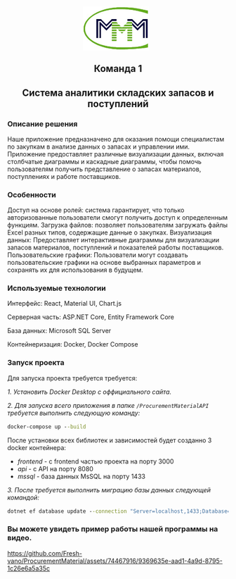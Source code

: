 
<p align="center">
    <img src="./logo.jpg" alt="Логотип проекта" width="150" style="display: inline-block; vertical-align: middle; margin-right: 10px;"/>  <br/>
     <H2 align="center">Команда 1</H2> 
    <H2 align="center">Система аналитики складских запасов и поступлений</H2> 
</p>

### Описание решения

Наше приложение предназначено для оказания помощи специалистам по закупкам в анализе данных о запасах и управлении ими. Приложение предоставляет различные визуализации данных, включая столбчатые диаграммы и каскадные диаграммы, чтобы помочь пользователям получить представление о запасах материалов, поступлениях и работе поставщиков.

### Особенности
Доступ на основе ролей: система гарантирует, что только авторизованные пользователи смогут получить доступ к определенным функциям.
Загрузка файлов: позволяет пользователям загружать файлы Excel разных типов, содержащие данные о закупках.
Визуализация данных: Предоставляет интерактивные диаграммы для визуализации запасов материалов, поступлений и показателей работы поставщиков.
Пользовательские графики: Пользователи могут создавать пользовательские графики на основе выбранных параметров и сохранять их для использования в будущем.

### Используемые технологии

Интерфейс: React, Material UI, Chart.js

Серверная часть: ASP.NET Core, Entity Framework Core

База данных: Microsoft SQL Server

Контейнеризация: Docker, Docker Compose

### Запуск проекта

Для запуска проекта требуется требуется:

*1. Установить Docker Desktop с оффициального сайта.*

*2. Для запуска всего приложения в папке `/ProcurementMaterialAPI` требуется выполнить следующую команду:*

```cmd
docker-compose up --build
```

После установки всех библиотек и зависимостей будет созданно 3 docker контейнера:
- _frontend_ - с frontend частью проекта на порту 3000
- _api_ - с API на порту 8080
- _mssql_ - база данных MsSQL на порту 1433

*3. После требуется выполнить миграцию базы данных следующей командой:*

```cmd
dotnet ef database update --connection "Server=localhost,1433;Database=Materuals;User=sa;Password=Passw0rd;TrustServerCertificate=True;"
```

### Вы можете увидеть пример работы нашей программы на видео.

https://github.com/Fresh-vano/ProcurementMaterial/assets/74467916/9369635e-aad1-4a9d-8795-1c26e6a5a35c
